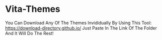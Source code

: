 # Vita-Themes

You Can Download Any Of The Themes Invididually By Using This Tool: https://download-directory.github.io/ Just Paste In The Link Of The Folder And It Will Do The Rest!
